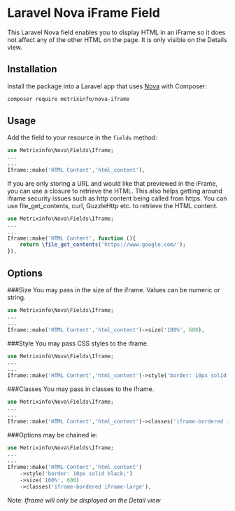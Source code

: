 # Laravel Nova iFrame Field 

This Laravel Nova field enables you to display HTML in an iFrame so it does not affect any of the other HTML on the page.
It is only visible on the Details view.

## Installation

Install the package into a Laravel app that uses [Nova](https://nova.laravel.com) with Composer:

```bash
composer require metrixinfo/nova-iframe
```

## Usage

Add the field to your resource in the ```fields``` method:

```php
use Metrixinfo\Nova\Fields\Iframe;
...
...
Iframe::make('HTML Content','html_content'),
```

If you are only storing a URL and would like that previewed in the iFrame, you can use a closure to retrieve the HTML.
This also helps getting around iframe security issues such as http content being called from https.
You can use file_get_contents, curl, GuzzleHttp etc. to retrieve the HTML content.

```php
use Metrixinfo\Nova\Fields\Iframe;
...
...
Iframe::make('HTML Content', function (){
    return \file_get_contents('https://www.google.com/');
}),
```

## Options

###Size
You may pass in the size of the iframe. Values can be numeric or string.

```php
use Metrixinfo\Nova\Fields\Iframe;
...
...
Iframe::make('HTML Content','html_content')->size('100%', 600),
```

###Style
You may pass CSS styles to the iframe.

```php
use Metrixinfo\Nova\Fields\Iframe;
...
...
Iframe::make('HTML Content','html_content')->style('border: 10px solid black;'),
```

###Classes
You may pass in classes to the iframe.

```php
use Metrixinfo\Nova\Fields\Iframe;
...
...
Iframe::make('HTML Content','html_content')->classes('iframe-bordered iframe-large'),
```

###Options may be chained
ie: 
```php
use Metrixinfo\Nova\Fields\Iframe;
...
...
Iframe::make('HTML Content','html_content')
    ->style('border: 10px solid black;')
    ->size('100%', 600)
    ->classes('iframe-bordered iframe-large'),
```

Note: _Iframe will only be displayed on the Detail view_
